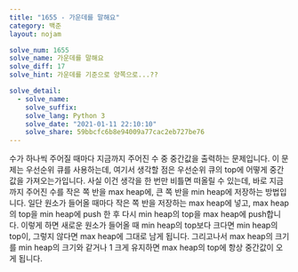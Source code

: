 ```yaml
---
title: "1655 - 가운데를 말해요"
category: 백준
layout: nojam

solve_num: 1655
solve_name: 가운데를 말해요
solve_diff: 17
solve_hint: 가운데를 기준으로 양쪽으로...??

solve_detail:
  - solve_name:
    solve_suffix:
    solve_lang: Python 3
    solve_date: "2021-01-11 22:10:10"
    solve_share: 59bbcfc6b8e94009a77cac2eb727be76
---
```


수가 하나씩 주어질 때마다 지금까지 주어진 수 중 중간값을 출력하는 문제입니다. 이 문제는 우선순위 큐를 사용하는데, 여기서 생각할 점은 우선순위 큐의 top에 어떻게 중간값을 가져오는가입니다. 사실 이건 생각을 한 번만 비틀면 떠올릴 수 있는데, 바로 지금까지 주어진 수를 작은 쪽 반을 max heap에, 큰 쪽 반을 min heap에 저장하는 방법입니다. 일단 원소가 들어올 때마다 작은 쪽 반을 저장하는 max heap에 넣고, max heap의 top을 min heap에 push 한 후 다시 min heap의 top을 max heap에 push합니다. 이렇게 하면 새로운 원소가 들어올 때 min heap의 top보다 크다면 min heap의 top이, 그렇지 않다면 max heap에 그대로 남게 됩니다. 그리고나서 max heap의 크기를 min heap의 크기와 같거나 1 크게 유지하면 max heap의 top에 항상 중간값이 오게 됩니다.
